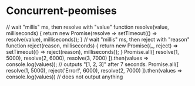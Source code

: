 # Concurrent-peomises
 
// wait "millis" ms, then resolve with "value"
function resolve(value, milliseconds) {
 return new Promise(resolve => setTimeout(() => resolve(value), milliseconds));
}
// wait "millis" ms, then reject with "reason"
function reject(reason, milliseconds) {
 return new Promise((_, reject) => setTimeout(() => reject(reason), milliseconds));
}
Promise.all([
 resolve(1, 5000),
 resolve(2, 6000),
 resolve(3, 7000) 
]).then(values => console.log(values)); // outputs "[1, 2, 3]" after 7 seconds.
Promise.all([
 resolve(1, 5000),
 reject('Error!', 6000),
 resolve(2, 7000)
]).then(values => console.log(values)) // does not output anything
